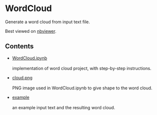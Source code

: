 # WordCloud
Generate a word cloud from input text file.

Best viewed on [nbviewer](https://nbviewer.jupyter.org/github/AbdullahK047/WordCloud/tree/master/).

## Contents
- [WordCloud.ipynb](WordCloud.ipynb) <br><br>
    implementation of word cloud project, with step-by-step instructions.
  
- [cloud.png](cloud.png) <br><br>
    PNG image used in WordCloud.ipynb to give shape to the word cloud.
  
- [example](example) <br><br>
    an example input text and the resulting word cloud.
